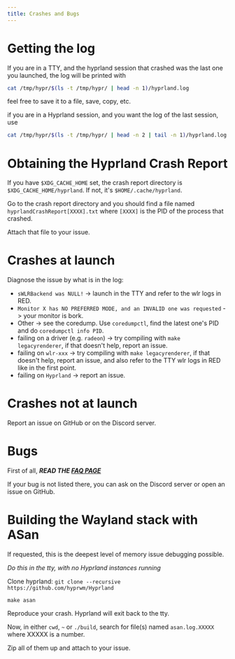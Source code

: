 ```yaml
---
title: Crashes and Bugs
---
```


# Getting the log

If you are in a TTY, and the hyprland session that crashed was the last one you
launched, the log will be printed with

```sh
cat /tmp/hypr/$(ls -t /tmp/hypr/ | head -n 1)/hyprland.log
```

feel free to save it to a file, save, copy, etc.

if you are in a Hyprland session, and you want the log of the last session, use

```sh
cat /tmp/hypr/$(ls -t /tmp/hypr/ | head -n 2 | tail -n 1)/hyprland.log
```

# Obtaining the Hyprland Crash Report

If you have `$XDG_CACHE_HOME` set, the crash report directory is `$XDG_CACHE_HOME/hyprland`. If not, it's `$HOME/.cache/hyprland`.

Go to the crash report directory and you should find a file named `hyprlandCrashReport[XXXX].txt` where `[XXXX]` is the PID of the process that crashed.

Attach that file to your issue.

# Crashes at launch

Diagnose the issue by what is in the log:

- `sWLRBackend was NULL!` -> launch in the TTY and refer to the wlr logs in RED.
- `Monitor X has NO PREFERRED MODE, and an INVALID one was requested` -> your
  monitor is bork.
- Other -> see the coredump. Use `coredumpctl`, find the latest one's PID and do
  `coredumpctl info PID`.
- failing on a driver (e.g. `radeon`) -> try compiling with
  `make legacyrenderer`, if that doesn't help, report an issue.
- failing on `wlr-xxx` -> try compiling with `make legacyrenderer`, if that
  doesn't help, report an issue, and also refer to the TTY wlr logs in RED like
  in the first point.
- failing on `Hyprland` -> report an issue.

# Crashes not at launch

Report an issue on GitHub or on the Discord server.

# Bugs

First of all, **_READ THE [FAQ PAGE](../FAQ)_**

If your bug is not listed there, you can ask on the Discord server or open an
issue on GitHub.

# Building the Wayland stack with ASan

If requested, this is the deepest level of memory issue debugging possible.

_Do this in the tty, with no Hyprland instances running_

Clone hyprland: `git clone --recursive https://github.com/hyprwm/Hyprland`

`make asan`

Reproduce your crash. Hyprland will exit back to the tty.

Now, in either `cwd`, `~` or `./build`, search for file(s) named `asan.log.XXXXX` where XXXXX is a number.

Zip all of them up and attach to your issue.
